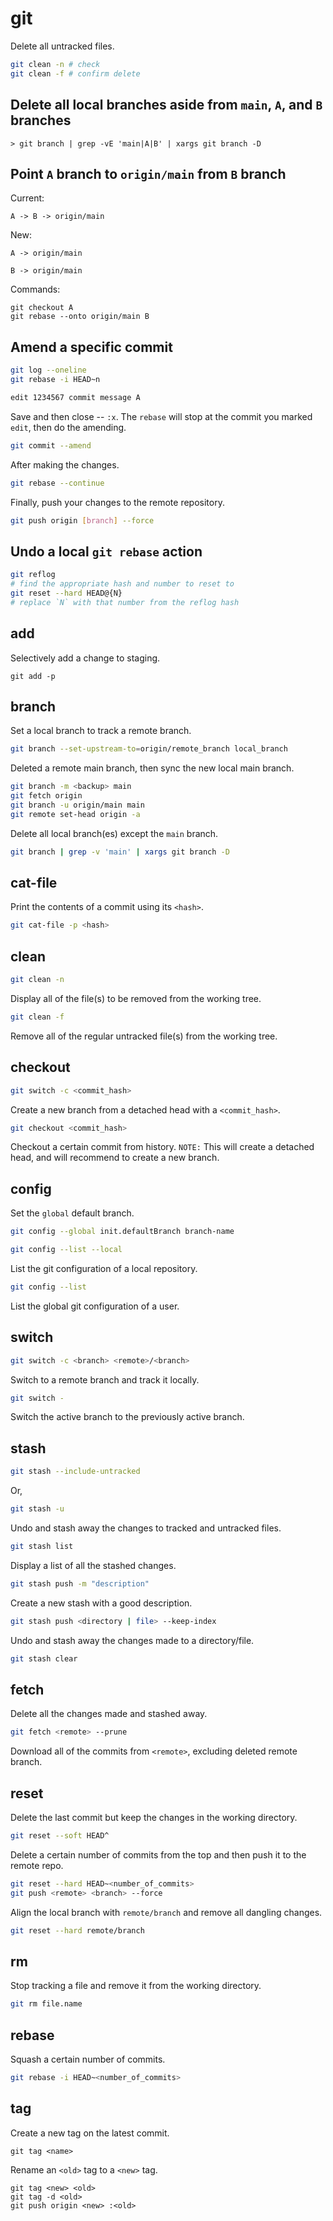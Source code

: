 # git

Delete all untracked files.

```bash
git clean -n # check
git clean -f # confirm delete
```

## Delete all local branches aside from `main`, `A`, and `B` branches

```console
> git branch | grep -vE 'main|A|B' | xargs git branch -D
```

## Point `A` branch to `origin/main` from `B` branch

Current:

`A -> B -> origin/main`

New:

`A -> origin/main`

`B -> origin/main`

Commands:

```console
git checkout A
git rebase --onto origin/main B
```

## Amend a specific commit

```bash
git log --oneline
git rebase -i HEAD~n
```

```bash
edit 1234567 commit message A
```

Save and then close -- `:x`. The `rebase` will stop at the commit you marked
`edit`, then do the amending.

```bash
git commit --amend
```

After making the changes.

```bash
git rebase --continue
```

Finally, push your changes to the remote repository.

```bash
git push origin [branch] --force
```

## Undo a local `git rebase` action

```bash
git reflog
# find the appropriate hash and number to reset to
git reset --hard HEAD@{N}
# replace `N` with that number from the reflog hash
```

## add

Selectively add a change to staging.

```console
git add -p
```

## branch

Set a local branch to track a remote branch.

```bash
git branch --set-upstream-to=origin/remote_branch local_branch
```

Deleted a remote main branch, then sync the new local main branch.

```bash
git branch -m <backup> main
git fetch origin
git branch -u origin/main main
git remote set-head origin -a
```

Delete all local branch(es) except the `main` branch.

```bash
git branch | grep -v 'main' | xargs git branch -D
```

## cat-file

Print the contents of a commit using its `<hash>`.

```bash
git cat-file -p <hash>
```

## clean

```bash
git clean -n
```

Display all of the file(s) to be removed from the working tree.

```bash
git clean -f
```

Remove all of the regular untracked file(s) from the working tree.

## checkout

```bash
git switch -c <commit_hash>
```

Create a new branch from a detached head with a `<commit_hash>`.

```bash
git checkout <commit_hash>
```

Checkout a certain commit from history. `NOTE:` This will create a detached
head, and will recommend to create a new branch.

## config

Set the `global` default branch.

```bash
git config --global init.defaultBranch branch-name
```

```bash
git config --list --local
```

List the git configuration of a local repository.

```bash
git config --list
```

List the global git configuration of a user.

## switch

```bash
git switch -c <branch> <remote>/<branch>
```

Switch to a remote branch and track it locally.

```bash
git switch -
```

Switch the active branch to the previously active branch.

## stash

```bash
git stash --include-untracked
```

Or,

```bash
git stash -u
```

Undo and stash away the changes to tracked and untracked files.

```bash
git stash list
```

Display a list of all the stashed changes.

```bash
git stash push -m "description"
```

Create a new stash with a good description.

```bash
git stash push <directory | file> --keep-index
```

Undo and stash away the changes made to a directory/file.

```bash
git stash clear
```

## fetch

Delete all the changes made and stashed away.

```bash
git fetch <remote> --prune
```

Download all of the commits from `<remote>`, excluding deleted remote branch.

## reset

Delete the last commit but keep the changes in the working directory.

```bash
git reset --soft HEAD^
```

Delete a certain number of commits from the top and then push it to the remote
repo.

```bash
git reset --hard HEAD~<number_of_commits>
git push <remote> <branch> --force
```

Align the local branch with `remote/branch` and remove all dangling changes.

```bash
git reset --hard remote/branch
```

## rm

Stop tracking a file and remove it from the working directory.

```bash
git rm file.name
```

## rebase

Squash a certain number of commits.

```bash
git rebase -i HEAD~<number_of_commits>
```

## tag

Create a new tag on the latest commit.

```console
git tag <name>
```

Rename an `<old>` tag to a `<new>` tag.

```console
git tag <new> <old>
git tag -d <old>
git push origin <new> :<old>
```
